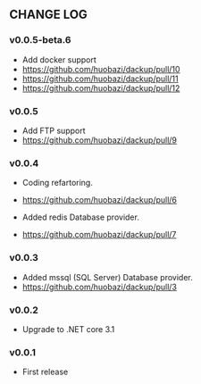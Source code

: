 
## CHANGE LOG

### v0.0.5-beta.6

- Add docker support
- https://github.com/huobazi/dackup/pull/10
- https://github.com/huobazi/dackup/pull/11
- https://github.com/huobazi/dackup/pull/12

### v0.0.5

- Add FTP support
- https://github.com/huobazi/dackup/pull/9

### v0.0.4

- Coding refartoring.
- https://github.com/huobazi/dackup/pull/6
  
- Added redis Database provider.
- https://github.com/huobazi/dackup/pull/7
  
### v0.0.3

- Added mssql (SQL Server) Database provider.
- https://github.com/huobazi/dackup/pull/3

### v0.0.2

- Upgrade to .NET core 3.1

### v0.0.1

- First release
